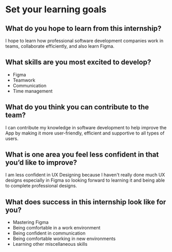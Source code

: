 # Set your learning goals

## What do you hope to learn from this internship?
I hope to learn how professional software development companies work in teams, collaborate efficiently, and also learn Figma.

## What skills are you most excited to develop?
- Figma
- Teamwork
- Communication
- Time management

## What do you think you can contribute to the team?
I can contribute my knowledge in software development to help improve the App by making it more user-friendly, efficient and supportive to all types of users.

## What is one area you feel less confident in that you’d like to improve?
I am less confident in UX Designing because I haven't really done much UX designs especially in Figma so looking forward to learning it and being able to complete professional designs.

## What does success in this internship look like for you?
- Mastering Figma
- Being comfortable in a work environment
- Being confident in communication
- Being comfortable working in new environments
- Learning other miscellaneous skills